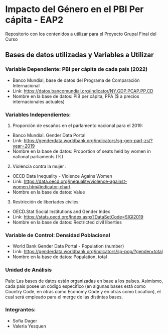 # Impacto del Género en el PBI Per cápita - EAP2 
Repositorio con los contenidos a utilizar para el Proyecto Grupal Final del Curso

## Bases de datos utilizadas y Variables a Utilizar

### Variable Dependiente: PBI per cápita de cada país (2022)
- Banco Mundial, base de datos del Programa de Comparación Internacional
- Link: https://datos.bancomundial.org/indicator/NY.GDP.PCAP.PP.CD
- Nombre en la base de datos: PIB per cápita, PPA ($ a precios internacionales actuales)
### Variables Independientes:
1. Proporción de escaños en el parlamento nacional para el 2019:
  - Banco Mundial. Gender Data Portal
  - Link: https://genderdata.worldbank.org/indicators/sg-gen-parl-zs/?year=2019
  - Nombre en la base de datos: Proportion of seats held by women in national parliaments (%) 
2. Violencia contra la mujer :
  - OECD Data Inequality - Violence Agains Women
  - Link: https://data.oecd.org/inequality/violence-against-women.htm#indicator-chart
  - Nombre en la base de datos: Value
3. Restricción de libertades civiles:
  - OECD.Stat Social Institutions and Gender Index
  - Link: https://stats.oecd.org/Index.aspx?DataSetCode=SIGI2019
  - Nombre en la base de datos: Rectricted civil liberties 

### Variable de Control: Densidad Poblacional
- World Bank Gender Data Portal - Population (number)
- Link: https://genderdata.worldbank.org/indicators/sp-pop/?gender=total
- Nombre en la base de datos: Population, total

### Unidad de Análisis
País: Las bases de datos están organizadas en base a los países. Asimismo, cada país posee un código específico (en algunas bases está como Country Code, en otras como Economy Code y en otras como Location), el cual será empleado para el merge de las distintas bases. 

### Integrantes: 
- Sofia Dager
- Valeria Yesquen
